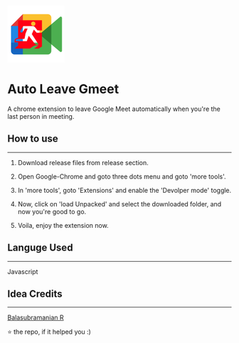 <img alt="logo" src="logo.png">

# Auto Leave Gmeet

A chrome extension to leave Google Meet automatically when you're the last person in meeting.

## How to use

---

1. Download release files from release section.

2. Open Google-Chrome and goto three dots menu and goto 'more tools'.

3. In 'more tools', goto 'Extensions' and enable the 'Devolper mode' toggle.

4. Now, click on 'load Unpacked' and select the downloaded folder, and now you're good to go.

5. Voila, enjoy the extension now.

## Languge Used
---
Javascript

## Idea Credits

----

[Balasubramanian R](https://github.com/Cyberkid2311)

⭐ the repo, if it helped you :)
